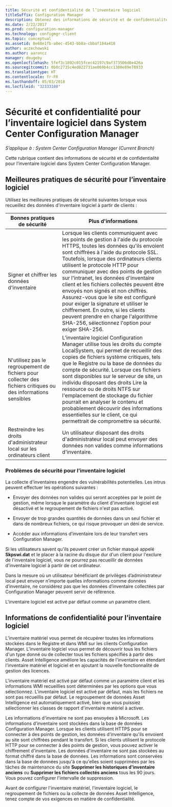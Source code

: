```yaml
---
title: Sécurité et confidentialité de l’inventaire logiciel
titleSuffix: Configuration Manager
description: Obtenez des informations de sécurité et de confidentialité pour l’inventaire logiciel dans System Center Configuration Manager.
ms.date: 2/22/2017
ms.prod: configuration-manager
ms.technology: configmgr-client
ms.topic: conceptual
ms.assetid: 8e68e1fb-a8ec-4543-bb8a-cbbaf184a418
author: aczechowski
ms.author: aaroncz
manager: dougeby
ms.openlocfilehash: 5fef3c1892c015fcec42197c9af373506d8e426a
ms.sourcegitcommit: 0b0c2735c4ed822731ae069b4cc1380e89e78933
ms.translationtype: HT
ms.contentlocale: fr-FR
ms.lasthandoff: 05/03/2018
ms.locfileid: "32333108"
---
```

# <a name="security-and-privacy-for-software-inventory-in-system-center-configuration-manager"></a>Sécurité et confidentialité pour l’inventaire logiciel dans System Center Configuration Manager

*S’applique à : System Center Configuration Manager (Current Branch)*

Cette rubrique contient des informations de sécurité et de confidentialité pour l’inventaire logiciel dans System Center Configuration Manager.  

##  <a name="BKMK_Security_HardwareInventory"></a> Meilleures pratiques de sécurité pour l’inventaire logiciel  
 Utilisez les meilleures pratiques de sécurité suivantes lorsque vous recueillez des données d'inventaire logiciel à partir de clients :  

|Bonnes pratiques de sécurité|Plus d'informations|  
|----------------------------|----------------------|  
|Signer et chiffrer les données d'inventaire|Lorsque les clients communiquent avec les points de gestion à l'aide du protocole HTTPS, toutes les données qu'ils envoient sont chiffrées à l'aide du protocole SSL. Toutefois, lorsque des ordinateurs clients utilisent le protocole HTTP pour communiquer avec des points de gestion sur l'intranet, les données d'inventaire client et les fichiers collectés peuvent être envoyés non signés et non chiffrés. Assurez-vous que le site est configuré pour exiger la signature et utiliser le chiffrement. En outre, si les clients peuvent prendre en charge l'algorithme SHA-256, sélectionnez l'option pour exiger SHA-256.|  
|N'utilisez pas le regroupement de fichiers pour collecter des fichiers critiques ou des informations sensibles|L’inventaire logiciel Configuration Manager utilise tous les droits du compte LocalSystem, qui permet de recueillir des copies de fichiers système critiques, tels que le Registre ou la base de données du compte de sécurité. Lorsque ces fichiers sont disponibles sur le serveur de site, un individu disposant des droits Lire la ressource ou de droits NTFS sur l'emplacement de stockage du fichier pourrait en analyser le contenu et probablement découvrir des informations essentielles sur le client, ce qui permettrait de compromettre sa sécurité.|  
|Restreindre les droits d'administrateur local sur les ordinateurs client|Un utilisateur disposant des droits d'administrateur local peut envoyer des données non valides comme informations d'inventaire.|  

### <a name="security-issues-for-software-inventory"></a>Problèmes de sécurité pour l’inventaire logiciel  
 La collecte d'inventaires engendre des vulnérabilités potentielles. Les intrus peuvent effectuer les opérations suivantes :  

-   Envoyer des données non valides qui seront acceptées par le point de gestion, même lorsque le paramètre du client d'inventaire logiciel est désactivé et le regroupement de fichiers n'est pas activé.  

-   Envoyer de trop grandes quantités de données dans un seul fichier et dans de nombreux fichiers, ce qui risque provoquer un déni de service.  

-   Accéder aux informations d’inventaire lors de leur transfert vers Configuration Manager.  

 Si les utilisateurs savent qu'ils peuvent créer un fichier masqué appelé **Skpswi.dat** et le placer à la racine du disque dur d'un client pour l'exclure de l'inventaire logiciel, vous ne pourrez pas recueillir de données d'inventaire logiciel à partir de cet ordinateur.  

 Dans la mesure où un utilisateur bénéficiant de privilèges d’administrateur local peut envoyer n’importe quelles informations comme données d’inventaire, ne considérez pas que les données d’inventaire collectées par Configuration Manager peuvent servir de référence.  

 L'inventaire logiciel est activé par défaut comme un paramètre client.  

##  <a name="BKMK_Privacy_HardwareInventory"></a> Informations de confidentialité pour l’inventaire logiciel  
 L’inventaire matériel vous permet de récupérer toutes les informations stockées dans le Registre et dans WMI sur les clients Configuration Manager. L'inventaire logiciel vous permet de découvrir tous les fichiers d'un type donné ou de collecter tous les fichiers spécifiés à partir des clients. Asset Intelligence améliore les capacités de l'inventaire en étendant l'inventaire matériel et logiciel et en ajoutant la nouvelle fonctionnalité de gestion des licences.  

 L'inventaire matériel est activé par défaut comme un paramètre client et les informations WMI recueillies sont déterminées par les options que vous sélectionnez. L'inventaire logiciel est activé par défaut, mais les fichiers ne sont pas recueillis par défaut. Le regroupement de données Asset Intelligence est automatiquement activé, bien que vous puissiez sélectionner les classes de rapport d'inventaire matériel à activer.  

 Les informations d'inventaire ne sont pas envoyées à Microsoft. Les informations d’inventaire sont stockées dans la base de données Configuration Manager. Lorsque les clients utilisent HTTPS pour se connecter à des points de gestion, les données d'inventaire qu'ils envoient au site sont chiffrées pendant le transfert. Si les clients utilisent le protocole HTTP pour se connecter à des points de gestion, vous pouvez activer le chiffrement d'inventaire. Les données d'inventaire ne sont pas stockées au format chiffré dans la base de données. Les informations sont conservées dans la base de données jusqu'à ce qu'elles soient supprimées par les tâches de maintenance du site **Supprimer les historiques d'inventaire anciens** ou **Supprimer les fichiers collectés anciens** tous les 90 jours. Vous pouvez configurer l'intervalle de suppression.  

 Avant de configurer l'inventaire matériel, l'inventaire logiciel, le regroupement de fichiers ou la collecte de données Asset Intelligence, tenez compte de vos exigences en matière de confidentialité.  
